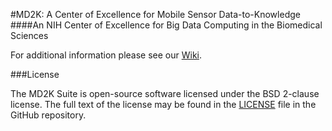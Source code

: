 #MD2K: A Center of Excellence for Mobile Sensor Data-to-Knowledge
####An NIH Center of Excellence for Big Data Computing in the Biomedical Sciences

For additional information please see our [Wiki](https://github.com/MD2Korg/md2k/wiki/).

###License

The MD2K Suite is open-source software licensed under the BSD 2-clause license. The full text of the license may be found in the [LICENSE](https://github.com/MD2Korg/md2k/blob/master/LICENSE) file in the GitHub repository.
